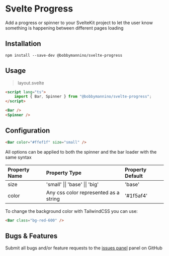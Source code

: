 # **Svelte Progress**

Add a progress or spinner to your SvelteKit project to let the user know something is happening between different pages loading

## **Installation**

```
npm install --save-dev @bobbymannino/svelte-progress
```

## **Usage**

> layout.svelte

```html
<script lang="ts">
	import { Bar, Spinner } from "@bobbymannino/svelte-progress";
</script>

<Bar />
<Spinner />
```

## **Configuration**

```html
<Bar color="#ffef1f" size="small" />
```

All options can be applied to both the spinner and the bar loader with the same syntax

| Property Name | Property Type                         | Property Default |
| :------------ | :------------------------------------ | :--------------- |
| size          | 'small' \|\| 'base' \|\| 'big'        | 'base'           |
| color         | Any css color represented as a string | '#1f5af4'        |

To change the background color with TailwindCSS you can use:

```html
<Bar class="bg-red-600" />
```

## **Bugs & Features**

Submit all bugs and/or feature requests to the [issues panel](https://github.com/bobbymannino/svelte-progress/issues) panel on GitHub
